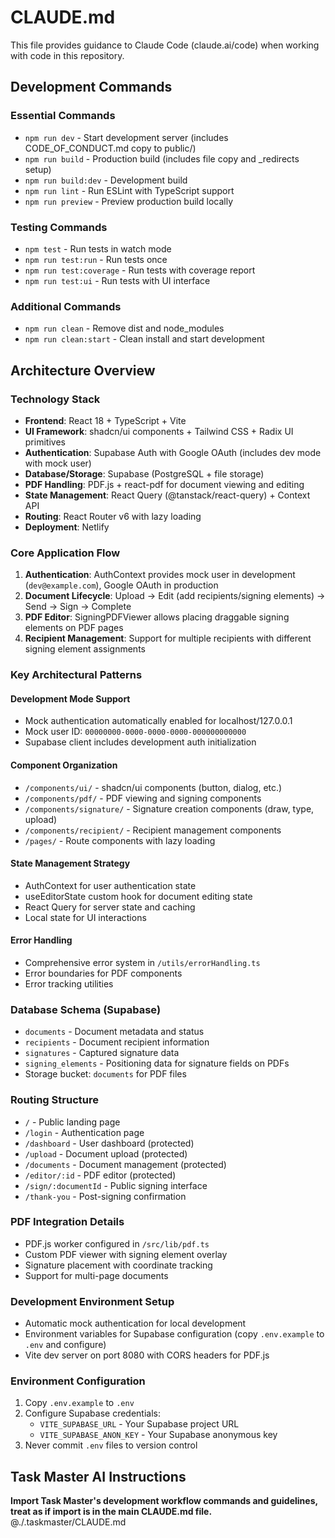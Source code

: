 # CLAUDE.md

This file provides guidance to Claude Code (claude.ai/code) when working with code in this repository.

## Development Commands

### Essential Commands
- `npm run dev` - Start development server (includes CODE_OF_CONDUCT.md copy to public/)
- `npm run build` - Production build (includes file copy and _redirects setup)
- `npm run build:dev` - Development build
- `npm run lint` - Run ESLint with TypeScript support
- `npm run preview` - Preview production build locally

### Testing Commands
- `npm test` - Run tests in watch mode
- `npm run test:run` - Run tests once
- `npm run test:coverage` - Run tests with coverage report
- `npm run test:ui` - Run tests with UI interface

### Additional Commands
- `npm run clean` - Remove dist and node_modules
- `npm run clean:start` - Clean install and start development

## Architecture Overview

### Technology Stack
- **Frontend**: React 18 + TypeScript + Vite
- **UI Framework**: shadcn/ui components + Tailwind CSS + Radix UI primitives
- **Authentication**: Supabase Auth with Google OAuth (includes dev mode with mock user)
- **Database/Storage**: Supabase (PostgreSQL + file storage)
- **PDF Handling**: PDF.js + react-pdf for document viewing and editing
- **State Management**: React Query (@tanstack/react-query) + Context API
- **Routing**: React Router v6 with lazy loading
- **Deployment**: Netlify

### Core Application Flow
1. **Authentication**: AuthContext provides mock user in development (`dev@example.com`), Google OAuth in production
2. **Document Lifecycle**: Upload → Edit (add recipients/signing elements) → Send → Sign → Complete
3. **PDF Editor**: SigningPDFViewer allows placing draggable signing elements on PDF pages
4. **Recipient Management**: Support for multiple recipients with different signing element assignments

### Key Architectural Patterns

#### Development Mode Support
- Mock authentication automatically enabled for localhost/127.0.0.1
- Mock user ID: `00000000-0000-0000-0000-000000000000`
- Supabase client includes development auth initialization

#### Component Organization
- `/components/ui/` - shadcn/ui components (button, dialog, etc.)
- `/components/pdf/` - PDF viewing and signing components
- `/components/signature/` - Signature creation components (draw, type, upload)
- `/components/recipient/` - Recipient management components
- `/pages/` - Route components with lazy loading

#### State Management Strategy
- AuthContext for user authentication state
- useEditorState custom hook for document editing state
- React Query for server state and caching
- Local state for UI interactions

#### Error Handling
- Comprehensive error system in `/utils/errorHandling.ts`
- Error boundaries for PDF components
- Error tracking utilities

### Database Schema (Supabase)
- `documents` - Document metadata and status
- `recipients` - Document recipient information
- `signatures` - Captured signature data
- `signing_elements` - Positioning data for signature fields on PDFs
- Storage bucket: `documents` for PDF files

### Routing Structure
- `/` - Public landing page
- `/login` - Authentication page
- `/dashboard` - User dashboard (protected)
- `/upload` - Document upload (protected)
- `/documents` - Document management (protected)
- `/editor/:id` - PDF editor (protected)
- `/sign/:documentId` - Public signing interface
- `/thank-you` - Post-signing confirmation

### PDF Integration Details
- PDF.js worker configured in `/src/lib/pdf.ts`
- Custom PDF viewer with signing element overlay
- Signature placement with coordinate tracking
- Support for multi-page documents

### Development Environment Setup
- Automatic mock authentication for local development
- Environment variables for Supabase configuration (copy `.env.example` to `.env` and configure)
- Vite dev server on port 8080 with CORS headers for PDF.js

### Environment Configuration
1. Copy `.env.example` to `.env`
2. Configure Supabase credentials:
   - `VITE_SUPABASE_URL` - Your Supabase project URL
   - `VITE_SUPABASE_ANON_KEY` - Your Supabase anonymous key
3. Never commit `.env` files to version control

## Task Master AI Instructions
**Import Task Master's development workflow commands and guidelines, treat as if import is in the main CLAUDE.md file.**
@./.taskmaster/CLAUDE.md
